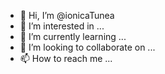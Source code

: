 - 👋 Hi, I’m @ionicaTunea
- 👀 I’m interested in ...
- 🌱 I’m currently learning ...
- 💞️ I’m looking to collaborate on ...
- 📫 How to reach me ...

<!---
ionicaTunea/ionicaTunea is a ✨ special ✨ repository because its `README.md` (this file) appears on your GitHub profile.
You can click the Preview link to take a look at your changes.
--->

